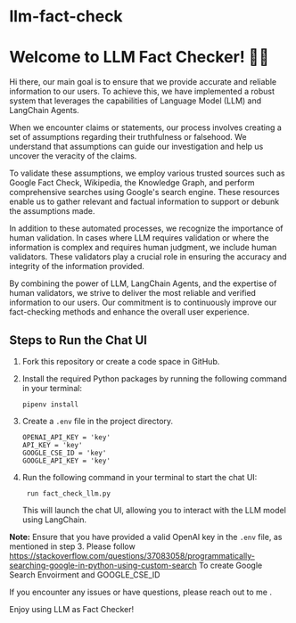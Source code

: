 # llm-fact-check

# Welcome to LLM Fact Checker! 🚀🤖

Hi there,  our main goal is to ensure that we provide accurate and reliable information to our users. To achieve this, we have implemented a robust system that leverages the capabilities of Language Model (LLM) and LangChain Agents.

When we encounter claims or statements, our process involves creating a set of assumptions regarding their truthfulness or falsehood. We understand that assumptions can guide our investigation and help us uncover the veracity of the claims.

To validate these assumptions, we employ various trusted sources such as Google Fact Check, Wikipedia, the Knowledge Graph, and perform comprehensive searches using Google's search engine. These resources enable us to gather relevant and factual information to support or debunk the assumptions made.

In addition to these automated processes, we recognize the importance of human validation. In cases where LLM requires validation or where the information is complex and requires human judgment, we include human validators. These validators play a crucial role in ensuring the accuracy and integrity of the information provided.

By combining the power of LLM, LangChain Agents, and the expertise of human validators, we strive to deliver the most reliable and verified information to our users. Our commitment is to continuously improve our fact-checking methods and enhance the overall user experience.


## Steps to Run the Chat UI

1. Fork this repository or create a code space in GitHub.

2. Install the required Python packages by running the following command in your terminal:
   ```
   pipenv install 
   ```

3. Create a `.env` file in the project directory.
   ```
   OPENAI_API_KEY = 'key'
   API_KEY = 'key'
   GOOGLE_CSE_ID = 'key'
   GOOGLE_API_KEY = 'key'
   ```

4. Run the following command in your terminal to start the chat UI:
   ```
    run fact_check_llm.py 
   ```

   This will launch the chat UI, allowing you to interact with the  LLM model using LangChain.

**Note:** Ensure that you have provided a valid OpenAI key  in the `.env` file, as mentioned in step 3. Please follow https://stackoverflow.com/questions/37083058/programmatically-searching-google-in-python-using-custom-search 
To create Google Search Envoirment and  GOOGLE_CSE_ID

If you encounter any issues or have questions, please reach out to me .

Enjoy using  LLM as Fact Checker!

